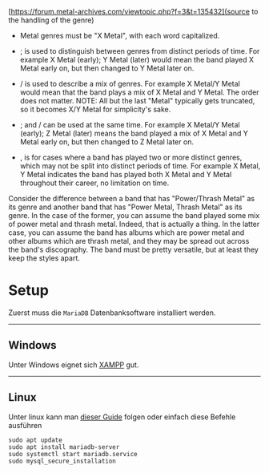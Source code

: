 [https://forum.metal-archives.com/viewtopic.php?f=3&t=135432](source to the handling of the genre)

- Metal genres must be "X Metal", with each word capitalized.

- ; is used to distinguish between genres from distinct periods of time.
For example X Metal (early); Y Metal (later) would mean the band played X Metal early on, but then changed to Y Metal later on.

- / is used to describe a mix of genres.
For example X Metal/Y Metal would mean that the band plays a mix of X Metal and Y Metal. The order does not matter.
NOTE: All but the last "Metal" typically gets truncated, so it becomes X/Y Metal for simplicity's sake.

- ; and / can be used at the same time.
For example X Metal/Y Metal (early); Z Metal (later) means the band played a mix of X Metal and Y Metal early on, but then changed to Z Metal later on.

- , is for cases where a band has played two or more distinct genres, which may not be split into distinct periods of time.
For example X Metal, Y Metal indicates the band has played both X Metal and Y Metal throughout their career, no limitation on time.

Consider the difference between a band that has "Power/Thrash Metal" as its genre and another band that has "Power Metal, Thrash Metal" as its genre. In the case of the former, you can assume the band played some mix of power metal and thrash metal. Indeed, that is actually a thing. In the latter case, you can assume the band has albums which are power metal and other albums which are thrash metal, and they may be spread out across the band's discography. The band must be pretty versatile, but at least they keep the styles apart.

# Setup

Zuerst muss die `MariaDB` Datenbanksoftware installiert werden.

---

## Windows
Unter Windows eignet sich [XAMPP](https://www.apachefriends.org/download.html) gut.

---

## Linux
Unter linux kann man [dieser Guide](https://www.digitalocean.com/community/tutorials/how-to-install-mariadb-on-ubuntu-20-04) folgen oder einfach diese Befehle ausführen

```shell
sudo apt update
sudo apt install mariadb-server
sudo systemctl start mariadb.service
sudo mysql_secure_installation
```
